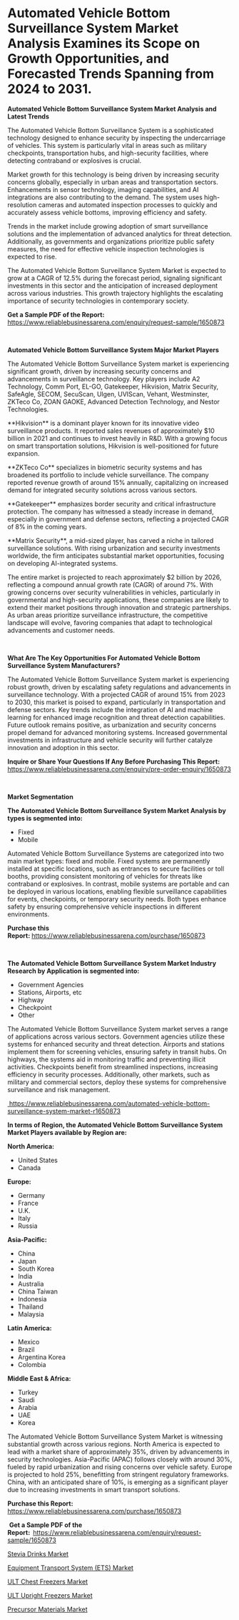 <p><h1>Automated Vehicle Bottom Surveillance System Market Analysis Examines its Scope on Growth Opportunities, and Forecasted Trends Spanning from 2024 to 2031.</h1></p><p><strong>Automated Vehicle Bottom Surveillance System Market Analysis and Latest Trends</strong></p>
<p><p>The Automated Vehicle Bottom Surveillance System is a sophisticated technology designed to enhance security by inspecting the undercarriage of vehicles. This system is particularly vital in areas such as military checkpoints, transportation hubs, and high-security facilities, where detecting contraband or explosives is crucial. </p><p>Market growth for this technology is being driven by increasing security concerns globally, especially in urban areas and transportation sectors. Enhancements in sensor technology, imaging capabilities, and AI integrations are also contributing to the demand. The system uses high-resolution cameras and automated inspection processes to quickly and accurately assess vehicle bottoms, improving efficiency and safety.</p><p>Trends in the market include growing adoption of smart surveillance solutions and the implementation of advanced analytics for threat detection. Additionally, as governments and organizations prioritize public safety measures, the need for effective vehicle inspection technologies is expected to rise. </p><p>The Automated Vehicle Bottom Surveillance System Market is expected to grow at a CAGR of 12.5% during the forecast period, signaling significant investments in this sector and the anticipation of increased deployment across various industries. This growth trajectory highlights the escalating importance of security technologies in contemporary society.</p></p>
<p><strong>Get a Sample PDF of the Report:&nbsp;</strong> <a href="https://www.reliablebusinessarena.com/enquiry/request-sample/1650873?utm_campaign=1332&utm_medium=2&utm_source=Github&utm_content=ia&utm_term=03102024&utm_id=automated-vehicle-bottom-surveillance-system">https://www.reliablebusinessarena.com/enquiry/request-sample/1650873</a></p>
<p>&nbsp;</p>
<p><strong>Automated Vehicle Bottom Surveillance System Major Market Players</strong></p>
<p><p>The Automated Vehicle Bottom Surveillance System market is experiencing significant growth, driven by increasing security concerns and advancements in surveillance technology. Key players include A2 Technology, Comm Port, EL-GO, Gatekeeper, Hikvision, Matrix Security, SafeAgle, SECOM, SecuScan, Ulgen, UVIScan, Vehant, Westminster, ZKTeco Co, ZOAN GAOKE, Advanced Detection Technology, and Nestor Technologies.</p><p>**Hikvision** is a dominant player known for its innovative video surveillance products. It reported sales revenues of approximately $10 billion in 2021 and continues to invest heavily in R&D. With a growing focus on smart transportation solutions, Hikvision is well-positioned for future expansion.</p><p>**ZKTeco Co** specializes in biometric security systems and has broadened its portfolio to include vehicle surveillance. The company reported revenue growth of around 15% annually, capitalizing on increased demand for integrated security solutions across various sectors.</p><p>**Gatekeeper** emphasizes border security and critical infrastructure protection. The company has witnessed a steady increase in demand, especially in government and defense sectors, reflecting a projected CAGR of 8% in the coming years.</p><p>**Matrix Security**, a mid-sized player, has carved a niche in tailored surveillance solutions. With rising urbanization and security investments worldwide, the firm anticipates substantial market opportunities, focusing on developing AI-integrated systems.</p><p>The entire market is projected to reach approximately $2 billion by 2026, reflecting a compound annual growth rate (CAGR) of around 7%. With growing concerns over security vulnerabilities in vehicles, particularly in governmental and high-security applications, these companies are likely to extend their market positions through innovation and strategic partnerships. As urban areas prioritize surveillance infrastructure, the competitive landscape will evolve, favoring companies that adapt to technological advancements and customer needs.</p></p>
<p>&nbsp;</p>
<p><strong>What Are The Key Opportunities For Automated Vehicle Bottom Surveillance System Manufacturers?</strong></p>
<p><p>The Automated Vehicle Bottom Surveillance System market is experiencing robust growth, driven by escalating safety regulations and advancements in surveillance technology. With a projected CAGR of around 15% from 2023 to 2030, this market is poised to expand, particularly in transportation and defense sectors. Key trends include the integration of AI and machine learning for enhanced image recognition and threat detection capabilities. Future outlook remains positive, as urbanization and security concerns propel demand for advanced monitoring systems. Increased governmental investments in infrastructure and vehicle security will further catalyze innovation and adoption in this sector.</p></p>
<p><strong>Inquire or Share Your Questions If Any Before Purchasing This Report:</strong> <a href="https://www.reliablebusinessarena.com/enquiry/pre-order-enquiry/1650873?utm_campaign=1332&utm_medium=2&utm_source=Github&utm_content=ia&utm_term=03102024&utm_id=automated-vehicle-bottom-surveillance-system">https://www.reliablebusinessarena.com/enquiry/pre-order-enquiry/1650873</a></p>
<p>&nbsp;</p>
<p><strong>Market Segmentation</strong></p>
<p><strong>The Automated Vehicle Bottom Surveillance System Market Analysis by types is segmented into:</strong></p>
<p><ul><li>Fixed</li><li>Mobile</li></ul></p>
<p><p>Automated Vehicle Bottom Surveillance Systems are categorized into two main market types: fixed and mobile. Fixed systems are permanently installed at specific locations, such as entrances to secure facilities or toll booths, providing consistent monitoring of vehicles for threats like contraband or explosives. In contrast, mobile systems are portable and can be deployed in various locations, enabling flexible surveillance capabilities for events, checkpoints, or temporary security needs. Both types enhance safety by ensuring comprehensive vehicle inspections in different environments.</p></p>
<p><strong>Purchase this Report:&nbsp;</strong><a href="https://www.reliablebusinessarena.com/purchase/1650873?utm_campaign=1332&utm_medium=2&utm_source=Github&utm_content=ia&utm_term=03102024&utm_id=automated-vehicle-bottom-surveillance-system">https://www.reliablebusinessarena.com/purchase/1650873</a></p>
<p>&nbsp;</p>
<p><strong>The Automated Vehicle Bottom Surveillance System Market Industry Research by Application is segmented into:</strong></p>
<p><ul><li>Government Agencies</li><li>Stations, Airports, etc</li><li>Highway</li><li>Checkpoint</li><li>Other</li></ul></p>
<p><p>The Automated Vehicle Bottom Surveillance System market serves a range of applications across various sectors. Government agencies utilize these systems for enhanced security and threat detection. Airports and stations implement them for screening vehicles, ensuring safety in transit hubs. On highways, the systems aid in monitoring traffic and preventing illicit activities. Checkpoints benefit from streamlined inspections, increasing efficiency in security processes. Additionally, other markets, such as military and commercial sectors, deploy these systems for comprehensive surveillance and risk management.</p></p>
<p><a href="https://www.reliablebusinessarena.com/automated-vehicle-bottom-surveillance-system-market-r1650873?utm_campaign=1332&utm_medium=2&utm_source=Github&utm_content=ia&utm_term=03102024&utm_id=automated-vehicle-bottom-surveillance-system">&nbsp;https://www.reliablebusinessarena.com/automated-vehicle-bottom-surveillance-system-market-r1650873</a></p>
<p><strong>In terms of Region, the Automated Vehicle Bottom Surveillance System Market Players available by Region are:</strong></p>
<p>
    <p> <strong> North America: </strong>
        <ul>
            <li>United States</li>
            <li>Canada</li>
        </ul>
        </p> 
    <p> <strong> Europe: </strong>
        <ul>
            <li>Germany</li>
            <li>France</li>
            <li>U.K.</li>
            <li>Italy</li>
            <li>Russia</li>
        </ul>
        </p> 
    <p> <strong> Asia-Pacific: </strong>
        <ul>
            <li>China</li>
            <li>Japan</li>
            <li>South Korea</li>
            <li>India</li>
            <li>Australia</li>
            <li>China Taiwan</li>
            <li>Indonesia</li>
            <li>Thailand</li>
            <li>Malaysia</li>
        </ul>
        </p> 
    <p> <strong> Latin America: </strong>
        <ul>
            <li>Mexico</li>
            <li>Brazil</li>
            <li>Argentina Korea</li>
            <li>Colombia</li>
        </ul>
        </p> 
    <p> <strong> Middle East & Africa: </strong>
        <ul>
            <li>Turkey</li>
            <li>Saudi</li>
            <li>Arabia</li>
            <li>UAE</li>
            <li>Korea</li>
        </ul>
    </p>
    </p>
<p><p>The Automated Vehicle Bottom Surveillance System Market is witnessing substantial growth across various regions. North America is expected to lead with a market share of approximately 35%, driven by advancements in security technologies. Asia-Pacific (APAC) follows closely with around 30%, fueled by rapid urbanization and rising concerns over vehicle safety. Europe is projected to hold 25%, benefitting from stringent regulatory frameworks. China, with an anticipated share of 10%, is emerging as a significant player due to increasing investments in smart transport solutions.</p></p>
<p><strong>Purchase this Report: </strong><a href="https://www.reliablebusinessarena.com/purchase/1650873?utm_campaign=1332&utm_medium=2&utm_source=Github&utm_content=ia&utm_term=03102024&utm_id=automated-vehicle-bottom-surveillance-system">https://www.reliablebusinessarena.com/purchase/1650873</a></p>
<p>&nbsp;<strong>Get a Sample PDF of the Report:&nbsp;&nbsp;</strong><a href="https://www.reliablebusinessarena.com/enquiry/request-sample/1650873?utm_campaign=1332&utm_medium=2&utm_source=Github&utm_content=ia&utm_term=03102024&utm_id=automated-vehicle-bottom-surveillance-system">https://www.reliablebusinessarena.com/enquiry/request-sample/1650873</a></p>
<p><strong></strong></p>
<p><p><a href="https://www.linkedin.com/pulse/market-forecasting-change-global-stevia-drinks-dynamics-future-quhtf?trackingId=msEHahV6T5Wfj8ltgUDL7A%3D%3D&utm_campaign=1332&utm_medium=2&utm_source=Github&utm_content=ia&utm_term=03102024&utm_id=automated-vehicle-bottom-surveillance-system">Stevia Drinks Market</a></p><p><a href="https://github.com/luckyshygirl/Market-Research-Report-List-6/blob/main/equipment-transport-system-ets-market.md?utm_campaign=1332&utm_medium=2&utm_source=Github&utm_content=ia&utm_term=03102024&utm_id=automated-vehicle-bottom-surveillance-system">Equipment Transport System (ETS) Market</a></p><p><a href="https://issuu.com/reportprime-2/docs/ult-chest-freezers-market-size-2030_278b1768ad741c?utm_campaign=1332&utm_medium=2&utm_source=Github&utm_content=ia&utm_term=03102024&utm_id=automated-vehicle-bottom-surveillance-system">ULT Chest Freezers Market</a></p><p><a href="https://issuu.com/reportprime-2/docs/ult-upright-freezers-market-size-20_baed78bca482db?utm_campaign=1332&utm_medium=2&utm_source=Github&utm_content=ia&utm_term=03102024&utm_id=automated-vehicle-bottom-surveillance-system">ULT Upright Freezers Market</a></p><p><a href="https://www.linkedin.com/pulse/what-emerging-market-trends-precursor-materials-detailed-50twe?utm_campaign=1332&utm_medium=2&utm_source=Github&utm_content=ia&utm_term=03102024&utm_id=automated-vehicle-bottom-surveillance-system">Precursor Materials Market</a></p></p>